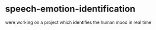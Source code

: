 # speech-emotion-identification
were working on a project which identifies the human mood in real time
